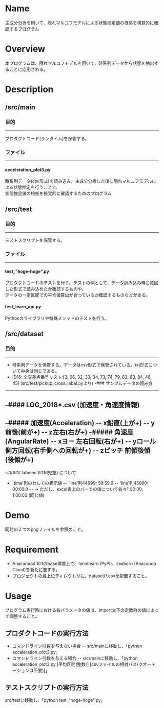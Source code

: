 # Name
主成分分析を用いて、隠れマルコフモデルによる状態推定値の根拠を視覚的に確認するプログラム


# Overview
本プログラムは、隠れマルコフモデルを用いて、時系列データから状態を抽出することに応用される。


# Description
## /src/main
### 目的
---
プロダクトコード(ランタイム)を保管する。

### ファイル
---
#### acceleration_plot3.py
時系列データ(csv形式)を読み込み、主成分分析した後に隠れマルコフモデルによる状態推定を行うことで、  
状態推定値の根拠を視覚的に確認するためのプログラム

## /src/test
### 目的
---
テストスクリプトを保管する。

### ファイル
---
#### test_"hoge-hoge".py
プロダクトコードのテストを行う。テストの例として、データ読み込み時に意図した形式で読み込めたか確認するものや、  
データの一定区間での平均値算出が合っているか確認するものなどがある。
#### test_learn_api.py
Pythonのライブラリや特殊メソッドのテストを行う。

## /src/dataset
### 目的
---
- 時系列データを保管する。データはcsv形式で保管されている。txt形式について中身は同じである。
- ID16: 全交差点番号リスト:[2, 96, 32, 33, 34, 73, 74, 79, 82, 83, 84, 46, 45] (src/test/pickup_cross_label.pyより)
-### サンプルデータの読み方
----
-#### LOG_2018\*.csv (加速度・角速度情報)
----
-##### 加速度(Acceleration)
-- x鉛直(上が+)
-- y前後(前が+)
-- z左右(右が+)
-##### 角速度(AngularRate)
-- xヨー   左右回転(右が+)
-- yロール 側方回転(右手側への回転が+)
-- zピッチ 前傾後傾(後傾が+)
-----
-##### labeled (ID16児童) について
- 'time'列のセルでの表示値
-- 'line'列44999: 59:59.9
-- 'line'列45000: 00:00.0
-- → ただし、excel表上のバーでの値について各々1:00:00, 1:00:00 (同じ値)

# Demo
同封の２つのpngファイルを参照のこと。


# Requirement
- Anaconda4.10.1のbase環境上で、hmmlearn (PyPI)、seaborn (Anaconda Cloud)を新たに要する。
- プロジェクトの最上位ディレクトリに、dataset/\*.csvを配置すること。


# Usage
プログラム実行時における各パラメータの値は、import文下の定数群の値によって調整すること。
## プロダクトコードの実行方法
- コマンドライン引数を与えない場合
-- src/mainに移動し、「python acceleration_plot3.py」
- コマンドライン引数を与える場合
-- src/mainに移動し、「python acceleration_plot3.py [平均区間(整数)] [csvファイルの相対パス(クオーテーションは不要)]」

## テストスクリプトの実行方法
src/testに移動し、「python test_"hoge-hoge".py」
